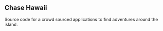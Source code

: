 ## Chase Hawaii

Source code for a crowd sourced applications to find adventures around the island. 
